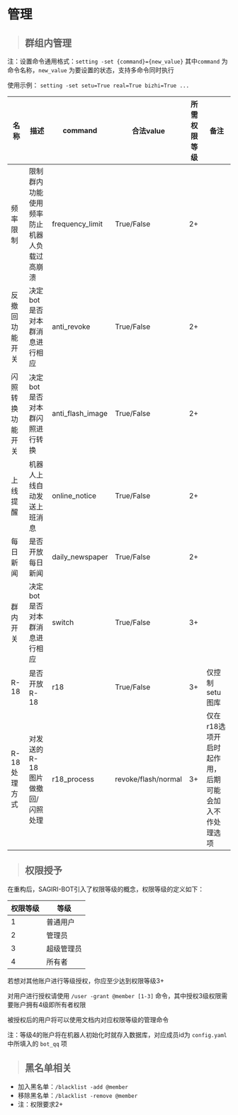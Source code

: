 # 管理

> ## 群组内管理 

注：设置命令通用格式：`setting -set {command}={new_value}` 其中`command` 为命令名称，`new_value` 为要设置的状态，支持多命令同时执行

使用示例： `setting -set setu=True real=True bizhi=True ...`

| 名称 | 描述 | command | 合法value             | 所需权限等级 | 备注 |
| ------------ | ------------ | ------------ |---------------------| ------------ | --- |
| 频率限制 | 限制群内功能使用频率防止机器人负载过高崩溃 | frequency_limit | True/False | 2+ |  |
| 反撤回功能开关 | 决定bot是否对本群消息进行相应 | anti_revoke | True/False | 2+ |  |
| 闪照转换功能开关 | 决定bot是否对本群闪照进行转换 | anti_flash_image | True/False | 2+ |  |
| 上线提醒 | 机器人上线自动发送上班消息 | online_notice | True/False | 2+ |  |
| 每日新闻 | 是否开放每日新闻 | daily_newspaper | True/False | 2+ |  |
| 群内开关 | 决定bot是否对本群消息进行相应 | switch | True/False | 3+ |  |
| R-18 | 是否开放R-18 | r18 | True/False | 3+ | 仅控制setu图库 |
| R-18处理方式 | 对发送的R-18图片做撤回/闪照处理 | r18_process | revoke/flash/normal | 3+ | 仅在r18选项开启时起作用，后期可能会加入不作处理选项 |

> ## 权限授予

在重构后，SAGIRI-BOT引入了权限等级的概念，权限等级的定义如下：

| 权限等级 | 等级    |
|------|-------|
| 1    | 普通用户  |
| 2    | 管理员   |
| 3    | 超级管理员 |
| 4    | 所有者   |

若想对其他账户进行等级授权，你应至少达到权限等级3+

对用户进行授权请使用 `/user -grant @member [1-3]` 命令，其中授权3级权限需要账户拥有4级即所有者权限

被授权后的用户将可以使用文档内对应权限等级的管理命令

注：等级4的账户将在机器人初始化时就存入数据库，对应成员id为 `config.yaml` 中所填入的 `bot_qq` 项

> ## 黑名单相关

- 加入黑名单：`/blacklist -add @member`
- 移除黑名单：`/blacklist -remove @member`
- 注：权限要求2+
